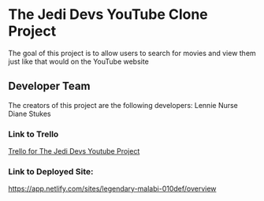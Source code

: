# The Jedi Devs YouTube Clone Project
The goal of this project is to allow users to search for movies and view them just like that would on the YouTube website

## Developer Team

The creators of this project are the following developers:
Lennie Nurse 
Diane Stukes

### Link to Trello
[Trello for The Jedi Devs Youtube Project](https://trello.com/b/MlwnbT8C/the-jedi-devs)

### Link to Deployed Site:
https://app.netlify.com/sites/legendary-malabi-010def/overview



